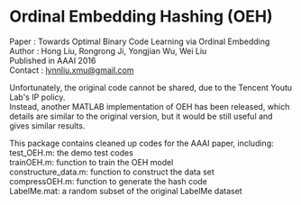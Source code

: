 # Ordinal Embedding Hashing (OEH)

Paper : Towards Optimal Binary Code Learning via Ordinal Embedding  <br />
Author : Hong Liu, Rongrong Ji, Yongjian Wu, Wei Liu  <br />
Published in AAAI 2016  <br />
Contact : lynnliu.xmu@gmail.com  <br />

Unfortunately, the original code cannot be shared, due to the Tencent Youtu Lab's IP policy.  <br /> 
Instead, another MATLAB implementation of OEH has been released, which details are similar to the original version, but it would be still useful and gives similar results.

This package contains cleaned up codes for the AAAI paper, including:  <br />
test_OEH.m: the demo test codes  <br />
trainOEH.m: function to train the OEH model  <br />
constructure_data.m: function to construct the data set  <br />
compressOEH.m: function to generate the hash code  <br />
LabelMe.mat: a random subset of the original LabelMe dataset

